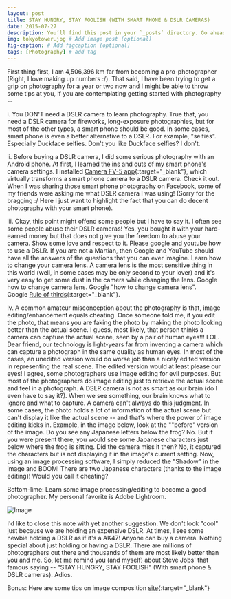 ```yaml
---
layout: post
title: STAY HUNGRY, STAY FOOLISH (WITH SMART PHONE & DSLR CAMERAS)
date: 2015-07-27 
description: You’ll find this post in your `_posts` directory. Go ahead and edit it and re-build the site to see your changes. # Add post description (optional)
img: tokyotower.jpg # Add image post (optional)
fig-caption: # Add figcaption (optional)
tags: [Photography] # add tag
---
```

First thing first, I am 4,506,396 km far from becoming a pro-photographer (Right, I love making up numbers :/). That said, I have been trying to get a grip on photography for a year or two now and I might be able to throw some tips at you, if you are contemplating getting started with photography --

i. You DON'T need a DSLR camera to learn photography. True that, you need a DSLR camera for fireworks, long-exposure photographies, but for most of the other types, a smart phone should be good. In some cases, smart phone is even a better alternative to a DSLR. For example, "selfies". Especially Duckface selfies. Don't you like Duckface selfies? I don't.

ii. Before buying a DSLR camera, I did some serious photography with an Android phone. At first, I learned the ins and outs of my smart phone's camera settings. I installed [Camera FV-5 app](https://play.google.com/store/apps/details?id=com.flavionet.android.camera.lite){:target="_blank"}, which virtually transforms a smart phone camera to a DSLR camera. Check it out. When I was sharing those smart phone photography on Facebook, some of my friends were asking me what DSLR camera I was using! (Sorry for the bragging :/ Here I just want to highlight the fact that you can do decent photography with your smart phone).

iii. Okay, this point might offend some people but I have to say it. I often see some people abuse their DSLR cameras! Yes, you bought it with your hard-earned money but that does not give you the freedom to abuse your camera. Show some love and respect to it. Please google and youtube how to use a DSLR. If you are not a Martian, then Google and YouTube should have all the answers of the questions that you can ever imagine. Learn how to change your camera lens. A camera lens is the most sensitive thing in this world (well, in some cases may be only second to your lover) and it's very easy to get some dust in the camera while changing the lens. Google how to change camera lens. Google "how to change camera lens". Google [Rule of thirds](https://en.wikipedia.org/wiki/Rule_of_thirds){:target="_blank"}.

iv. A common amateur misconception about the photography is that, image editing/enhancement equals cheating. Once someone told me, if you edit the photo, that means you are faking the photo by making the photo looking better than the actual scene. I guess, most likely, that person thinks a camera can capture the actual scene, seen by a pair of human eyes!!! LOL. Dear friend, our technology is light-years far from inventing a camera which can capture a photograph in the same quality as human eyes. In most of the cases, an unedited version would do worse job than a nicely edited version in representing the real scene. The edited version would at least please our eyes! I agree, some photographers use image editing for evil purposes. But most of the photographers do image editing just to retrieve the actual scene and feel in a photograph. A DSLR camera is not as smart as our brain (do I even have to say it?). When we see something, our brain knows what to ignore and what to capture. A camera can't always do this judgment. In some cases, the photo holds a lot of information of the actual scene but can't display it like the actual scene -- and that's where the power of image editing kicks in. Example, in the image below, look at the ""before" version of the image. Do you see any Japanese letters below the frog? No. But if you were present there, you would see some Japanese characters just below where the frog is sitting. Did the camera miss it then? No, it captured the characters but is not displaying it in the image's current setting. Now, using an image processing software, I simply reduced the "Shadow" in the image and BOOM! There are two Japanese characters (thanks to the image editing)! Would you call it cheating?

Bottom-lime: Learn some image processing/editing to become a good photographer. My personal favorite is Adobe Lightroom.

![Image]({{site.baseurl}}/assets/img/photography.jpg)

I'd like to close this note with yet another suggestion. We don't look "cool" just because we are holding an expensive DSLR. At times, I see some newbie holding a DSLR as if it's a AK47! Anyone can buy a camera. Nothing special about just holding or having a DSLR. There are millions of photographers out there and thousands of them are most likely better than you and me. So, let me remind you (and myself) about Steve Jobs' that famous saying -- "STAY HUNGRY, STAY FOOLISH" (With smart phone & DSLR cameras). Adios.

Bonus: Here are some tips on image composition [site](https://www.colesclassroom.com/3-photo-composition-tips/){:target="_blank"}